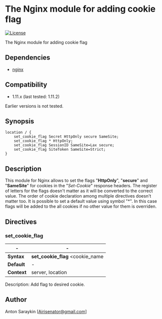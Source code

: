 # The Nginx module for adding cookie flag

[![License](http://img.shields.io/badge/license-BSD-brightgreen.svg)](https://github.com/Airis777/nginx_cookie_flag_module/blob/master/LICENSE)

The Nginx module for adding cookie flag

## Dependencies

  - [nginx](http://nginx.org)

## Compatibility

  - 1.11.x (last tested: 1.11.2)

Earlier versions is not tested.

## Synopsis

``` Nginx
location / {
    set_cookie_flag Secret HttpOnly secure SameSite;
    set_cookie_flag * HttpOnly;
    set_cookie_flag SessionID SameSite=Lax secure;
    set_cookie_flag SiteToken SameSite=Strict;
}
```

## Description

This module for Nginx allows to set the flags "**HttpOnly**",
"**secure**" and "**SameSite**" for cookies in the "*Set-Cookie*"
response headers. The register of letters for the flags doesn't matter
as it will be converted to the correct value. The order of cookie
declaration among multiple directives doesn't matter too. It is possible
to set a default value using symbol "\*". In this case flags will be
added to the all cookies if no other value for them is
overriden.

## Directives

### set\_cookie\_flag

| \-          | \-                                                                                                      |
| ----------- | ------------------------------------------------------------------------------------------------------- |
| **Syntax**  | **set\_cookie\_flag** \<cookie\_name|\*\> \[HttpOnly\] \[secure\] \[SameSite|SameSite=\[Lax|Strict\]\]; |
| **Default** | \-                                                                                                      |
| **Context** | server, location                                                                                        |

Description: Add flag to desired cookie.

## Author

Anton Saraykin \[<Airisenator@gmail.com>\]